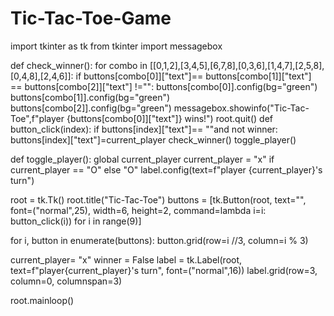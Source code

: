 # Tic-Tac-Toe-Game

import tkinter as tk
from tkinter import messagebox

def check_winner():
    for combo in [[0,1,2],[3,4,5],[6,7,8],[0,3,6],[1,4,7],[2,5,8],[0,4,8],[2,4,6]]:
        if buttons[combo[0]]["text"]== buttons[combo[1]]["text"] == buttons[combo[2]]["text"]  !="":
            buttons[combo[0]].config(bg="green")
            buttons[combo[1]].config(bg="green")
            buttons[combo[2]].config(bg="green")
            messagebox.showinfo("Tic-Tac-Toe",f"player {buttons[combo[0]]["text"]} wins!")
            root.quit()
def button_click(index):
    if buttons[index]["text"]== ""and not winner:
        buttons[index]["text"]=current_player
        check_winner()
        toggle_player()
        
def toggle_player():
    global current_player
    current_player = "x" if current_player == "O" else "O"
    label.config(text=f"player {current_player}'s turn")
    
root = tk.Tk()
root.title("Tic-Tac-Toe")
buttons = [tk.Button(root, text="", font=("normal",25), width=6, height=2, command=lambda i=i: button_click(i)) for i in range(9)]

for i, button in enumerate(buttons):
    button.grid(row=i //3, column=i % 3)
    
current_player= "x"
winner = False
label = tk.Label(root, text=f"player{current_player}'s turn", font=("normal",16))
label.grid(row=3, column=0, columnspan=3)

root.mainloop()
